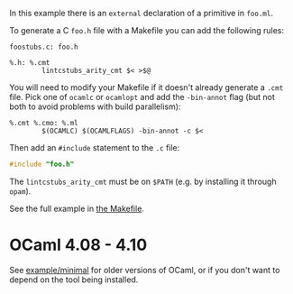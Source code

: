 In this example there is an `external` declaration of a primitive in `foo.ml`.

To generate a C `foo.h` file with a Makefile you can add the following rules:
```make
foostubs.c: foo.h

%.h: %.cmt
		lintcstubs_arity_cmt $< >$@
```

You will need to modify your Makefile if it doesn't already generate a `.cmt` file.
Pick one of `ocamlc` or `ocamlopt` and add the `-bin-annot` flag (but not both to avoid problems with build parallelism):
```make
%.cmt %.cmo: %.ml
		$(OCAMLC) $(OCAMLFLAGS) -bin-annot -c $<
```

Then add an `#include` statement to the `.c` file:
```c
#include "foo.h"
```

The `lintcstubs_arity_cmt` must be on `$PATH` (e.g. by installing it through `opam`).

See the full example in [the Makefile](Makefile).

# OCaml 4.08 - 4.10

See [example/minimal](../minimal/README.md) for older versions of OCaml, or if you don't want to depend on the tool being installed.